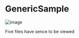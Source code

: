 # GenericSample

![image](https://user-images.githubusercontent.com/41855988/199930318-8ac10a5a-ad2b-43f6-a604-644909081e0a.png)

Five files have sence to be viewed

